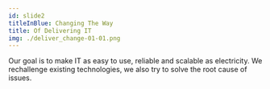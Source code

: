 ```yaml
---
id: slide2
titleInBlue: Changing The Way
title: Of Delivering IT
img: ./deliver_change-01-01.png
---
```


Our goal is to make IT as easy to use, reliable and scalable as electricity. We rechallenge existing technologies, we also try to solve the root cause of issues.
